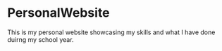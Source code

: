 # PersonalWebsite
This is my personal website showcasing my skills and what I have done duirng my school year. 

